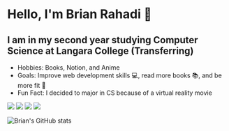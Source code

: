 <h1> Hello, I'm Brian Rahadi 👋 </h1>
<h2> I am in my second year studying Computer Science at Langara College (Transferring) </h2>

<ul>
  <li> Hobbies: Books, Notion, and Anime </li>
  <li> Goals: Improve web development skills 💻, read more books 📚, and be more fit 💪 </li>
  <li> Fun Fact: I decided to major in CS because of a virtual reality movie
</ul>


[![](https://img.shields.io/badge/LinkedIn-informational?style=flat-square&logo=LinkedIn&logoColor=white&link=https://www.linkedin.com/in/brian-rahadi-25bb33197/)](https://www.linkedin.com/in/brian-rahadi-25bb33197/)
[![](https://img.shields.io/badge/Instagram?style=flat-square&logo=Instagram&logoColor=white&link=https://www.instagram.com/brianrahadi/)](https://www.instagram.com/brianrahadi/)
[![](https://img.shields.io/badge/YouTube-red?style=flat-square&logo=YouTube&logoColor=white&link=https://youtube.com/c/SophieBergerCreates)](https://youtube.com/c/SophieBergerCreates)
[![](https://img.shields.io/badge/Twitter-blue?style=flat-square&logo=Twitter&logoColor=white&link=https://twitter.com/bergermsophie)](https://twitter.com/bergermsophie)

  
 ![Brian's GitHub stats](https://github-readme-stats.vercel.app/api?username=brianrahadi&theme=gotham&show_icons=true)



<!--
**brianrahadi/brianrahadi** is a ✨ _special_ ✨ repository because its `README.md` (this file) appears on your GitHub profile.

Here are some ideas to get you started:

- 🔭 I’m currently working on ...
- 🌱 I’m currently learning ...
- 👯 I’m looking to collaborate on ...
- 🤔 I’m looking for help with ...
- 💬 Ask me about ...
- 📫 How to reach me: ...
- 😄 Pronouns: ...
- ⚡ Fun fact: ...
-->
